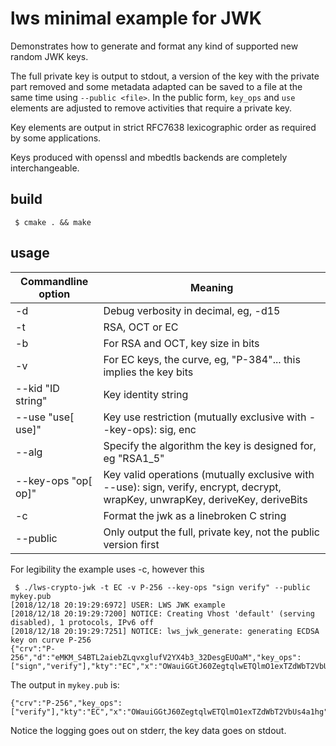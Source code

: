 # lws minimal example for JWK

Demonstrates how to generate and format any kind of supported new random JWK keys.

The full private key is output to stdout, a version of the key with the private
part removed and some metadata adapted can be saved to a file at the same time
using `--public <file>`.  In the public form, `key_ops` and `use` elements are
adjusted to remove activities that require a private key.

Key elements are output in strict RFC7638 lexicographic order as required by
some applications.

Keys produced with openssl and mbedtls backends are completely interchangeable.

## build

```
 $ cmake . && make
```

## usage

Commandline option|Meaning
---|---
-d <loglevel>|Debug verbosity in decimal, eg, -d15
-t <type>|RSA, OCT or EC
-b <bits>|For RSA and OCT, key size in bits
-v <curve>|For EC keys, the curve, eg, "P-384"... this implies the key bits
--kid "ID string"|Key identity string
--use "use[ use]"|Key use restriction (mutually exclusive with --key-ops): sig, enc
--alg <alg>|Specify the algorithm the key is designed for, eg "RSA1_5"
--key-ops "op[ op]"|Key valid operations (mutually exclusive with --use): sign, verify, encrypt, decrypt, wrapKey, unwrapKey, deriveKey, deriveBits
-c|Format the jwk as a linebroken C string
--public <filepath>|Only output the full, private key, not the public version first

For legibility the example uses -c, however this

```
 $ ./lws-crypto-jwk -t EC -v P-256 --key-ops "sign verify" --public mykey.pub
[2018/12/18 20:19:29:6972] USER: LWS JWK example
[2018/12/18 20:19:29:7200] NOTICE: Creating Vhost 'default' (serving disabled), 1 protocols, IPv6 off
[2018/12/18 20:19:29:7251] NOTICE: lws_jwk_generate: generating ECDSA key on curve P-256
{"crv":"P-256","d":"eMKM_S4BTL2aiebZLqvxglufV2YX4b3_32DesgEUOaM","key_ops":["sign","verify"],"kty":"EC","x":"OWauiGGtJ60ZegtqlwETQlmO1exTZdWbT2VbUs4a1hg","y":"g_eNOlqPecbguVQArL6Fd4T5xZthBgipNCBypXubPos"}
```

The output in `mykey.pub` is:

```
{"crv":"P-256","key_ops":["verify"],"kty":"EC","x":"OWauiGGtJ60ZegtqlwETQlmO1exTZdWbT2VbUs4a1hg","y":"g_eNOlqPecbguVQArL6Fd4T5xZthBgipNCBypXubPos"}
```

Notice the logging goes out on stderr, the key data goes on stdout.
